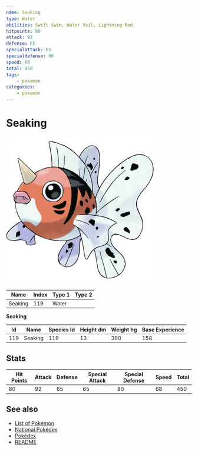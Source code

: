 ```yaml
---
name: Seaking
type: Water
abilities: Swift Swim, Water Veil, Lightning Rod
hitpoints: 80
attack: 92
defense: 65
specialattack: 65
specialdefense: 80
speed: 68
total: 450
tags:
    - pokemon
categories:
    - pokemon
---
```


# Seaking


![Seaking](images/119.png)

| **Name** | **Index** | **Type 1** | **Type 2** |
|----|----|----|----|
| Seaking | 119 | Water  |  |

**Seaking** 




| **Id** | **Name** | **Species Id** | **Height dm** | **Weight hg** | **Base Experience** |
|--------|----------|----------------|------------|------------|---------------------|
| 119 | Seaking | 119 | 13 | 390 | 158 |



## Stats

| **Hit Points** | **Attack** | **Defense** | **Special Attack** | **Special Defense** | **Speed** | **Total** |
|----------------|------------|-------------|--------------------|---------------------|-----------|-----------|
| 80 | 92 | 65 | 65 | 80 | 68 | 450 |

## See also

- [List of Pokémon](../pokemon.md)
- [National Pokédex](../national_pokedex.md)
- [Pokédex](../pokedex.md)
- [README](../README.md)

